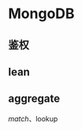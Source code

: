 <!--
 * @Author: your name
 * @Date: 2020-06-08 17:30:28
 * @LastEditTime: 2020-06-08 17:30:45
 * @LastEditors: Please set LastEditors
 * @Description: In User Settings Edit
 * @FilePath: \vue-note\Node\MongoDB.md
-->

# MongoDB

## 鉴权

## lean

## aggregate

$match、$lookup
